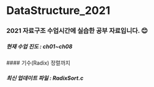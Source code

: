 # DataStructure_2021
<h3> 2021 자료구조 수업시간에 실습한 공부 자료입니다. 😊 </h3>
<h5> 현재 수업 진도 : ch01~ch08 </h5> #### 기수(Radix) 정렬까지
<h5> 최신 업데이트 파일 : RadixSort.c </h5> 
